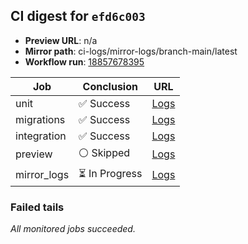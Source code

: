 <!-- AWA-CI-DIGEST -->
## CI digest for `efd6c003`

- **Preview URL**: n/a
- **Mirror path**: ci-logs/mirror-logs/branch-main/latest
- **Workflow run**: [18857678395](https://github.com/AlexBomber12/AWA-App/actions/runs/18857678395)

| Job | Conclusion | URL |
| --- | ---------- | --- |
| unit | ✅ Success | [Logs](https://github.com/AlexBomber12/AWA-App/actions/runs/18857678395/job/53809335926) |
| migrations | ✅ Success | [Logs](https://github.com/AlexBomber12/AWA-App/actions/runs/18857678395/job/53809509358) |
| integration | ✅ Success | [Logs](https://github.com/AlexBomber12/AWA-App/actions/runs/18857678395/job/53809509369) |
| preview | ⚪ Skipped | [Logs](https://github.com/AlexBomber12/AWA-App/actions/runs/18857678395/job/53809648829) |
| mirror_logs | ⏳ In Progress | [Logs](https://github.com/AlexBomber12/AWA-App/actions/runs/18857678395/job/53809648750) |

### Failed tails

_All monitored jobs succeeded._

